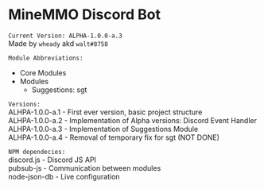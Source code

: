 # MineMMO Discord Bot
`Current Version: ALPHA-1.0.0-a.3`  
Made by `wheady` akd `walt#8758`

`Module Abbreviations:`
* Core Modules
* Modules
    * Suggestions: sgt

`Versions:`  
ALHPA-1.0.0-a.1 - First ever version, basic project structure  
ALHPA-1.0.0-a.2 - Implementation of Alpha versions: Discord Event Handler  
ALHPA-1.0.0-a.3 - Implementation of Suggestions Module  
ALHPA-1.0.0-a.4 - Removal of temporary fix for sgt (NOT DONE)  

`NPM dependecies:`  
discord.js - Discord JS API  
pubsub-js - Communication between modules  
node-json-db - Live configuration  
